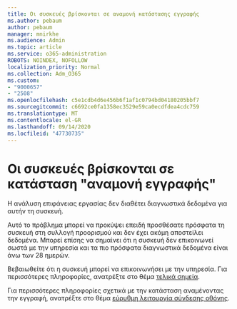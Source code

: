```yaml
---
title: Οι συσκευές βρίσκονται σε αναμονή κατάστασης εγγραφής
ms.author: pebaum
author: pebaum
manager: mnirkhe
ms.audience: Admin
ms.topic: article
ms.service: o365-administration
ROBOTS: NOINDEX, NOFOLLOW
localization_priority: Normal
ms.collection: Adm_O365
ms.custom:
- "9000657"
- "2508"
ms.openlocfilehash: c5e1cdb4d6e456b6f1af1c0794bd04180205bbf7
ms.sourcegitcommit: c6692ce0fa1358ec3529e59ca0ecdfdea4cdc759
ms.translationtype: MT
ms.contentlocale: el-GR
ms.lasthandoff: 09/14/2020
ms.locfileid: "47730735"
---
```

# <a name="devices-are-in-awaiting-enrollment-state"></a>Οι συσκευές βρίσκονται σε κατάσταση "αναμονή εγγραφής"

Η ανάλυση επιφάνειας εργασίας δεν διαθέτει διαγνωστικά δεδομένα για αυτήν τη συσκευή. 

Αυτό το πρόβλημα μπορεί να προκύψει επειδή προσθέσατε πρόσφατα τη συσκευή στη συλλογή προορισμού και δεν έχει ακόμη αποστείλει δεδομένα. Μπορεί επίσης να σημαίνει ότι η συσκευή δεν επικοινωνεί σωστά με την υπηρεσία και τα πιο πρόσφατα διαγνωστικά δεδομένα είναι άνω των 28 ημερών.

Βεβαιωθείτε ότι η συσκευή μπορεί να επικοινωνήσει με την υπηρεσία. Για περισσότερες πληροφορίες, ανατρέξτε στο θέμα [τελικά σημεία](https://docs.microsoft.com/configmgr/desktop-analytics/enable-data-sharing#endpoints).

Για περισσότερες πληροφορίες σχετικά με την κατάσταση αναμένοντας την εγγραφή, ανατρέξτε στο θέμα [εύρυθμη λειτουργία σύνδεσης οθόνης](https://docs.microsoft.com/configmgr/desktop-analytics/monitor-connection-health#awaiting-enrollment).